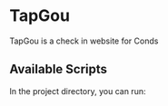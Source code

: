 # TapGou 

TapGou is a check in website for Conds


## Available Scripts

In the project directory, you can run:


